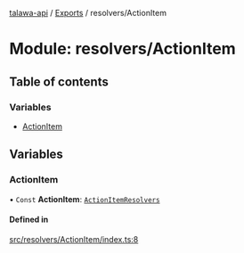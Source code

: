 [talawa-api](../README.md) / [Exports](../modules.md) / resolvers/ActionItem

# Module: resolvers/ActionItem

## Table of contents

### Variables

- [ActionItem](resolvers_ActionItem.md#actionitem)

## Variables

### ActionItem

• `Const` **ActionItem**: [`ActionItemResolvers`](types_generatedGraphQLTypes.md#actionitemresolvers)

#### Defined in

[src/resolvers/ActionItem/index.ts:8](https://github.com/PalisadoesFoundation/talawa-api/blob/66970ab/src/resolvers/ActionItem/index.ts#L8)
